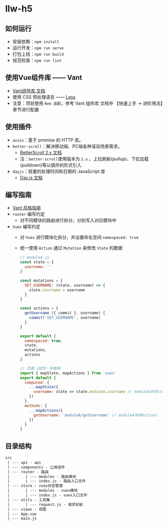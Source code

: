 # llw-h5

## 如何运行

+ 安装依赖：`npm install`
+ 运行开发：`npm run serve`
+ 打包上线：`npm run build`
+ 规范检查：`npm run lint`

## 使用Vue组件库 —— Vant

+ [Vant组件库 文档](https://vant-contrib.gitee.io/vant/#/zh-CN/home)
+ 使用 CSS 预处理语言 —— [Less](http://lesscss.cn/)
+ 注意：项目使用 `Rem 适配`，参考 Vant 组件库 文档中 【快速上手 -> 进阶用法】章节进行配置

## 使用插件

+ `axios`：基于 promise 的 HTTP 库。
+ `better-scroll`：解决移动端、PC端各种滚动场景需求。
  + [BetterScroll 2.x 文档](https://better-scroll.github.io/docs/zh-CN/)
  + 注：`better-scroll`使用版本为 `2.x` 。上拉刷新(pullup)、下拉加载(pulldown)等以插件的形式引入
+ `dayjs`：轻量的处理时间和日期的 JavaScript 库
  + [Day.js 文档](https://day.js.org/docs/zh-CN/installation/installation)

## 编写指南

+ [Vant 风格指南](https://vant-contrib.gitee.io/vant/#/zh-CN/style-guide)
+ `router` 编写约定
  + 对不同模块的路由进行拆分，分别写入对应模块中
+ `Vuex` 编写约定
  + 对 `Vuex` 进行模块化拆分，并设置命名空间 `namespaced: true`
  + 统一使用 `Action` 通过 `Mutation` 来修改 `State` 的数据

    ``` javascript
    // moduleA.js
    const state = {
      username: ''
    }

    const mutations = {
      SET_USERNAME: (state, username) => {
        state.username = username
      }
    }

    const actions = {
      getUsername ({ commit }, username) {
        commit('SET_USERNAME', username)
      }
    }

    export default {
      namespaced: true,
      state,
      mutations,
      actions
    }

    // 页面（组件）中使用
    import { mapState, mapActions } from 'vuex'
    export default {
      computed: {
        ...mapState({
          username: state => state.moduleA.username // moduleA中的state
        })
      },
      methods: {
        ...mapActions({
          getUsername: 'moduleA/getUsername' // moduleA中的Actions
        })
      }
    }
    ```

## 目录结构

``` txt
src
 | --- api - api
 | --- components - 公用组件
 | --- router - 路由
 |       | --- modules - 路由模块
 |       | --- index.js - 路由入口文件
 | --- store - vuex状态管理
 |       | --- modules - vuex模块
 |       | --- index.js - vuex入口文件
 | --- utils - 工具集
 |       | --- request.js - 请求封装
 | --- views - 视图
 | --- App.vue
 | --- main.js
```
